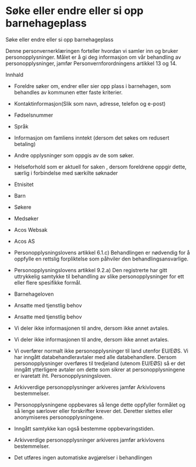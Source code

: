 # Søke eller endre eller si opp barnehageplass

Søke eller endre eller si opp barnehageplass

  

Denne personvernerklæringen forteller hvordan vi samler inn og bruker personopplysninger. Målet er å gi deg informasjon om vår behandling av personopplysninger, jamfør Personvernforordningens artikkel 13 og 14.

  

Innhald

*   Foreldre søker om, endrer eller sier opp plass i barnehagen, som behandles av kommunen etter faste kriterier.  
    
*   Kontaktinformasjon(Slik som navn, adresse, telefon og e-post)  
    
*   Fødselsnummer  
    
*   Språk  
    
*   Informasjon om famliens inntekt (dersom det søkes om redusert betaling)  
    
*   Andre opplysninger som oppgis av de som søker.  
    
*   Helseforhold som er aktuell for saken , dersom foreldrene oppgir dette, særlig i forbindelse med særkilte søknader  
    
*   Etnisitet  
    
*   Barn  
    
*   Søkere  
    
*   Medsøker  
    
*   Acos Websak  
    
*   Acos AS  
    
*   Personopplysningslovens artikkel 6.1.c) Behandlingen er nødvendig for å oppfylle en rettslig forpliktelse som påhviler den behandlingsansvarlige.  
    
*   Personopplysningslovens artikkel 9.2.a) Den registrerte har gitt uttrykkelig samtykke til behandling av slike personopplysninger for ett eller flere spesifikke formål.  
    
*   Barnehageloven  
    
*   Ansatte med tjenstlig behov  
    
*   Ansatte med tjenstlig behov  
    
*   Vi deler ikke informasjonen til andre, dersom ikke annet avtales.  
    
*   Vi deler ikke informasjonen til andre, dersom ikke annet avtales.  
    
*   Vi overfører normalt ikke personopplysninger til land utenfor EU/EØS. Vi har inngått databehandleravtaler med alle databehandlere. Dersom personopplysninger overføres til tredjeland (utenom EU/EØS) så er det inngått ytterligere avtaler om dette som sikrer at personopplysningene er ivaretatt iht. Personopplysningsloven.  
    
*   Arkivverdige personopplysninger arkiveres jamfør Arkivlovens bestemmelser.  
    
*   Personopplysningene oppbevares så lenge dette oppfyller formålet og så lenge særlover eller forskrifter krever det. Deretter slettes eller anonymiseres personopplysningene.  
    
*   Inngått samtykke kan også bestemme oppbevaringstiden.  
    
*   Arkivverdige personopplysninger arkiveres jamfør arkivlovens bestemmelser.  
    
*   Det utføres ingen automatiske avgjørelser i behandlingen